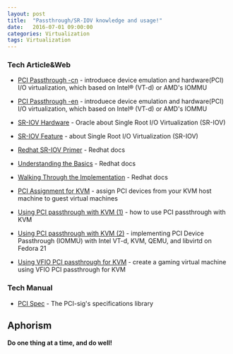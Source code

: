 ```yaml
---
layout: post
title:  "Passthrough/SR-IOV knowledge and usage!"
date:   2016-07-01 09:00:00
categories: Virtualization
tags: Virtualization
---
```

### Tech Article&Web

* [PCI Passthrough -cn] - introduece device emulation and hardware(PCI) I/O virtualization, which based on Intel® (VT-d) or AMD's IOMMU
* [PCI Passthrough -en] - introduece device emulation and hardware(PCI) I/O virtualization, which based on Intel® (VT-d) or AMD's IOMMU

* [SR-IOV Hardware] - Oracle about Single Root I/O Virtualization (SR-IOV)
* [SR-IOV Feature] - about Single Root I/O Virtualization (SR-IOV)

* [Redhat SR-IOV Primer] - Redhat docs
* [Understanding the Basics] - Redhat docs
* [Walking Through the Implementation] - Redhat docs

* [PCI Assignment for KVM] - assign PCI devices from your KVM host machine to guest virtual machines
* [Using PCI passthrough with KVM (1)] - how to use PCI passthrough with KVM
* [Using PCI passthrough with KVM (2)] - implementing PCI Device Passthrough (IOMMU) with Intel VT-d, KVM, QEMU, and libvirtd on Fedora 21
* [Using VFIO PCI passthrough for KVM] - create a gaming virtual machine using VFIO PCI passthrough for KVM

### Tech Manual

* [PCI Spec] - The PCI-sig's specifications library


Aphorism
----

**Do one thing at a time, and do well!**

[//]: # (These are reference links used in the body of this note and get stripped out when the markdown processor does its job. There is no need to format nicely because it shouldn't be seen. Thanks SO - http://stackoverflow.com/questions/4823468/store-comments-in-markdown-syntax)

[PCI Passthrough -cn]: <https://www.ibm.com/developerworks/cn/linux/l-pci-passthrough/>
[PCI Passthrough -en]: <http://www.ibm.com/developerworks/library/l-pci-passthrough/>
[SR-IOV Hardware]: <http://docs.oracle.com/cd/E38902_01/html/E38873/glbzi.html>
[SR-IOV Feature]: <http://fedoraproject.org/wiki/Features/SR-IOV>

[Redhat SR-IOV Primer]: <http://rhelblog.redhat.com/2016/05/23/sr-iov/>
[Understanding the Basics]: <http://redhatstackblog.redhat.com/2015/03/05/red-hat-enterprise-linux-openstack-platform-6-sr-iov-networking-part-i-understanding-the-basics/>
[Walking Through the Implementation]: <http://redhatstackblog.redhat.com/2015/04/29/red-hat-enterprise-linux-openstack-platform-6-sr-iov-networking-part-ii-walking-through-the-implementation/>

[PCI Assignment for KVM]: <http://fedoraproject.org/wiki/Features/KVM_PCI_Device_Assignment>
[Using PCI passthrough with KVM (1)]: <https://docs.fedoraproject.org/en-US/Fedora/13/html/Virtualization_Guide/chap-Virtualization-PCI_passthrough.html>
[Using PCI passthrough with KVM (2)]: <https://bluehatrecord.wordpress.com/2015/07/26/implementing-pci-device-passthrough-iommu-with-intel-vt-d-kvm-qemu-and-libvirtd-on-fedora-21/>
[Using VFIO PCI passthrough for KVM]: <http://www.firewing1.com/howtos/fedora-20/create-gaming-virtual-machine-using-vfio-pci-passthrough-kvm>

[PCI SPEC]: <http://pcisig.com/specifications>

